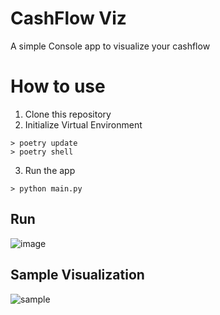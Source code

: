 # CashFlow Viz

A simple Console app to visualize your cashflow

# How to use

1. Clone this repository
2. Initialize Virtual Environment
```
> poetry update
> poetry shell
```
3. Run the app
```
> python main.py
```

## Run
![image](https://github.com/knowell41/sankey-gen/assets/45946492/21f838d9-4f2a-452f-9880-c95a1763e68b)

## Sample Visualization

![sample](https://github.com/knowell41/sankey-gen/assets/45946492/b8d483b6-5444-4797-bfa5-ab3d4e1fc154)

